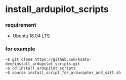 # install_ardupilot_scripts

### requirement
- Ubuntu 18.04 LTS

### for example
```
~$ git clone https://github.com/ksato-dev/install_ardupilot_scripts.git
~$ cd install_ardupilot_scripts
~$ source install_script_for_arducopter_and_sitl.sh 
```
